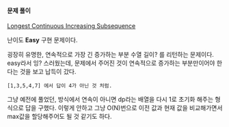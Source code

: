 #### 문제 풀이

[Longest Continuous Increasing Subsequence](https://leetcode.com/problems/longest-continuous-increasing-subsequence/description/)

난이도 **Easy** 구현 문제이다.

굉장히 유명한, 연속적으로 가장 긴 증가하는 부분 수열 길이? 를 리턴하는 문제이다.
easy라서 잉? 스러웠는데, 문제에서 주어진 것이 연속적으로 증가하는 부분만이어야 한다는 것을 보고 납득이 갔다.

```[1,3,5,4,7] 에서 답이 4가 아닌 것 처럼.```

그냥 예전에 풀었던, 방식에서 연속이 아니면 dp라는 배열을 다시 1로 초기화 해주는 형식으로 답을 구했다.
이렇게 안하고 그냥 O(N)번으로 이전 값과 현재 값을 비교해가면서 max값을 할당해주어도 될 것 같기도 하다.
